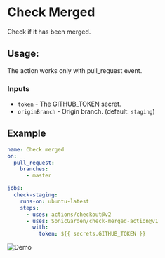 # Check Merged

Check if it has been merged.

## Usage:

The action works only with pull_request event.

### Inputs

- `token` - The GITHUB_TOKEN secret.
- `originBranch` - Origin branch. (default: `staging`)

## Example

```yaml
name: Check merged
on:
  pull_request:
    branches:
      - master

jobs:
  check-staging:
    runs-on: ubuntu-latest
    steps:
      - uses: actions/checkout@v2
      - uses: SonicGarden/check-merged-action@v1
        with:
          token: ${{ secrets.GITHUB_TOKEN }}
```

![Demo](https://i.gyazo.com/1a7f81b217002632e64268a3407777a1.png)
